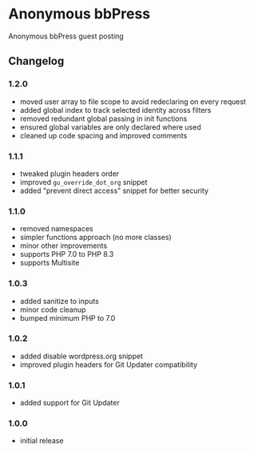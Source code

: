 # Anonymous bbPress

Anonymous bbPress guest posting

## Changelog

### 1.2.0
- moved user array to file scope to avoid redeclaring on every request
- added global index to track selected identity across filters
- removed redundant global passing in init functions
- ensured global variables are only declared where used
- cleaned up code spacing and improved comments

### 1.1.1
- tweaked plugin headers order
- improved `gu_override_dot_org` snippet
- added "prevent direct access" snippet for better security

### 1.1.0
- removed namespaces
- simpler functions approach (no more classes)
- minor other improvements
- supports PHP 7.0 to PHP 8.3
- supports Multisite

### 1.0.3
- added sanitize to inputs
- minor code cleanup
- bumped minimum PHP to 7.0

### 1.0.2
- added disable wordpress.org snippet
- improved plugin headers for Git Updater compatibility

### 1.0.1
- added support for Git Updater

### 1.0.0
- initial release
